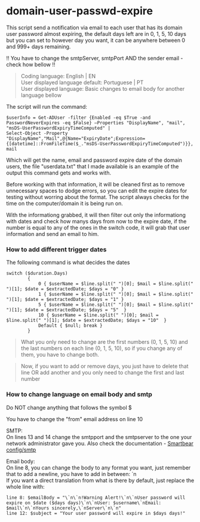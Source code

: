 # domain-user-passwd-expire
This script send a notification via email to each user that has its domain user password almost expiring, the default days left are in 0, 1, 5, 10 days but you can set to however day you want, it can be anywhere between 0 and 999+ days remaining.

!! You have to change the smtpServer, smtpPort AND the sender email - check how bellow !!

> Coding language: English | EN  
> User displayed language default: Portuguese | PT  
> User displayed language: Basic changes to email body for another language bellow

The script will run the command:
```
$userInfo = Get-ADUser -filter {Enabled -eq $True -and PasswordNeverExpires -eq $False} –Properties "DisplayName", "mail", "msDS-UserPasswordExpiryTimeComputed" |
Select-Object -Property "DisplayName","Mail",@{Name="ExpiryDate";Expression={[datetime]::FromFileTime($_."msDS-UserPasswordExpiryTimeComputed")}}, mail
```
Which will get the name, email and password expire date of the domain users, the file "userdata.txt" that I made available is an example of the output this command gets and works with.  

Before working with that information, it will be cleaned first as to remove unnecessary spaces to dodge errors, so you can edit the expire dates for testing without worring about the format.
The script always checks for the time on the computer/domain it is being run on.

With the informationg grabbed, it will then filter out only the informationg with dates and check how manys days from now to the expire date, if the number is equal to any of the ones in the switch code, it will grab that user information and send an email to him.

### How to add different trigger dates
The following command is what decides the dates
```
switch ($duration.Days)
        {
            0 { $userName = $line.split(" ")[0]; $mail = $line.split(" ")[1]; $date = $extractedDate; $days = "0" }
            1 { $userName = $line.split(" ")[0]; $mail = $line.split(" ")[1]; $date = $extractedDate; $days = "1" }
            5 { $userName = $line.split(" ")[0]; $mail = $line.split(" ")[1]; $date = $extractedDate; $days = "5"  }
            10 { $userName = $line.split(" ")[0]; $mail = $line.split(" ")[1]; $date = $extractedDate; $days = "10"  }
            Default { $null; break }
        }
```
> What you only need to change are the first numbers (0, 1, 5, 10) and the last numbers on each line (0, 1, 5, 10), so if you change any of them, you have to change both.

> Now, if you want to add or remove days, you just have to delete that line OR add another and you only need to change the first and last number

### How to change language on email body and smtp
Do NOT change anything that follows the symbol $  

You have to change the "from" email address on line 10  

SMTP:  
On lines 13 and 14 change the smtpport and the smtpserver to the one your network administrator gave you. Also check the documentation - [Smartbear config/smtp](https://support.smartbear.com/swaggerhub/docs/enterprise/v1/config/smtp.html)  

Email body:  
On line 8, you can change the body to any format you want, just remember that to add a newline, you have to add in between: \`n  
If you want a direct translation from what is there by default, just replace the whole line with:  
```
line 8: $emailBody = "\`n\`n!Warning Alert!\`n\`nUser password will expire on $date ($days days)\`n\`nUser: $username\`nEmail: $mail\`n\`nYours sincerely,\`nServer\`n\`n"  
line 12: $subject = "Your user password will expire in $days days!"
```
